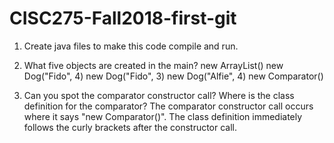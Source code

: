 # CISC275-Fall2018-first-git
1. Create java files to make this code compile and run.

2. What five objects are created in the main?
	new ArrayList<Dog>()
	new Dog("Fido", 4)
	new Dog("Fido", 3)
	new Dog("Alfie", 4)
	new Comparator<Animal>()
		
3. Can you spot the comparator constructor call? Where is the class definition for the comparator?
	The comparator constructor call occurs where it says "new Comparator<Animal>()".
	The class definition immediately follows the curly brackets after the constructor call.